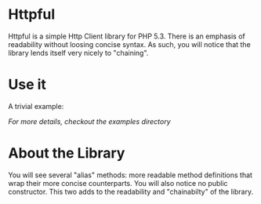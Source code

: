 # Httpful

Httpful is a simple Http Client library for PHP 5.3.  There is an emphasis of readability without loosing concise syntax.  As such, you will notice that the library lends itself very nicely to "chaining".  

# Use it

A trivial example:

    

*For more details, checkout the examples directory*

# About the Library
You will see several "alias" methods: more readable method definitions that wrap their more concise counterparts.  You will also notice no public constructor.  This two adds to the readability and "chainabilty" of the library.
